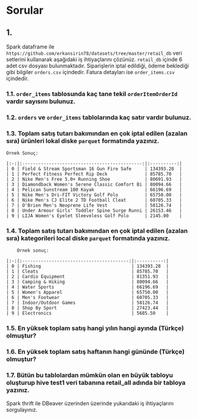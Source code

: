 # Sorular

## 1.
Spark dataframe ile `https://github.com/erkansirin78/datasets/tree/master/retail_db` veri setlerini kullanarak aşağıdaki iş ihtiyaçlarını çözünüz. `retail_db` içinde 6 adet csv dosyası bulunmaktadır. Siparişlerin iptal edildiği, ödeme beklediği gibi bilgiler `orders.csv` içindedir. Fatura detayları ise `order_items.csv` içindedir. 

### 1.1. `order_items` tablosunda kaç tane **tekil** `orderItemOrderId` vardır sayısını bulunuz.

### 1.2. `orders` ve `order_items` tablolarında kaç satır vardır bulunuz.

### 1.3. Toplam satış tutarı bakımından en çok iptal edilen (azalan sıra) ürünleri lokal diske `parquet` formatında yazınız.
```     
Örnek Sonuç:

|:-:|:---------------------------------------------:|:----------:|
| 0 | Field & Stream Sportsman 16 Gun Fire Safe     | 134393.28  |
| 1 | Perfect Fitness Perfect Rip Deck              | 85785.70   |
| 2 | Nike Men's Free 5.0+ Running Shoe             | 80691.93   |
| 3 | Diamondback Women's Serene Classic Comfort Bi | 80094.66   |
| 4 | Pelican Sunstream 100 Kayak                   | 66196.69   |
| 5 | Nike Men's Dri-FIT Victory Golf Polo          | 65750.00   |
| 6 | Nike Men's CJ Elite 2 TD Football Cleat       | 60705.33   |
| 7 | O'Brien Men's Neoprene Life Vest              | 58126.74   |
| 8 | Under Armour Girls' Toddler Spine Surge Runni | 26153.46   |
| 9 | LIJA Women's Eyelet Sleeveless Golf Polo      | 2145.00    |
```
### 1.4. Toplam satış tutarı bakımından en çok iptal edilen (azalan sıra) kategorileri local diske `parquet` formatında yazınız.
```
    Örnek sonuç:

|:-:|:----------------------------------------:|:----------:|
| 0 | Fishing                                  | 134393.28  |
| 1 | Cleats                                   | 85785.70   |
| 2 | Cardio Equipment                         | 81351.93   |
| 3 | Camping & Hiking                         | 80094.66   |
| 4 | Water Sports                             | 66196.69   |
| 5 | Women's Apparel                          | 65750.00   |
| 6 | Men's Footwear                           | 60705.33   |
| 7 | Indoor/Outdoor Games                     | 58126.74   |
| 8 | Shop By Sport                            | 27423.44   |
| 9 | Electronics                              | 5685.50    |
```

### 1.5. En yüksek toplam satış hangi yılın hangi ayında (Türkçe) olmuştur?

### 1.6. En yüksek toplam satış haftanın hangi gününde (Türkçe) olmuştur?


### 1.7. Bütün bu tablolardan mümkün olan en büyük tabloyu oluşturup hive test1 veri tabanına retail_all adında bir tabloya yazınız. 
Spark thrift ile DBeaver üzerinden üzerinde yukarıdaki iş ihtiyaçlarını sorgulayınız.
